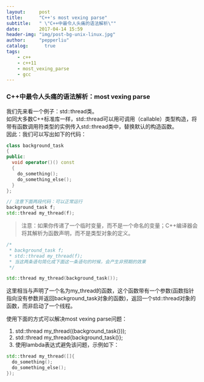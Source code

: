 ```yaml
---
layout:     post
title:      "C++'s most vexing parse"
subtitle:   " \"C++中最令人头痛的语法解析\""
date:       2017-04-14 15:59
header-img: "img/post-bg-unix-linux.jpg"
author:     "pepperliu"
catalog:      true
tags:
    - c++
    - c++11
    - most_vexing_parse
    - gcc
---
```


### C\+\+中最令人头痛的语法解析：most vexing parse

我们先来看一个例子：std::thread类。  
如同大多数C++标准库一样，std::thread可以用可调用（callable）类型构造，将带有函数调用符类型的实例传入std::thread类中，替换默认的构造函数。  
因此：我们可以写出如下的代码：

```cpp
class background_task
{
public:
  void operator()() const
  {
    do_something();
    do_something_else();
  }
};

// 注意下面两段代码：可以正常运行
background_task f;
std::thread my_thread(f);
```

> 注意：如果你传递了一个临时变量，而不是一个命名的变量；C++编译器会将其解析为函数声明，而不是类型对象的定义。

```cpp
/*
 * background_task f;
 * std::thread my_thread(f);
 * 当这两条语句简化成下面这一条语句的时候，会产生非预期的效果
 */

std::thread my_thread(background_task());
```

这里相当与声明了一个名为my\_thread的函数，这个函数带有一个参数(函数指针指向没有参数并返回background\_task对象的函数)，返回一个std::thread对象的函数，而非启动了一个线程。

使用下面的方式可以解决most vexing parse问题：

1. std::thread my\_thread((background\_task()));
2. std::thread my\_thread{background\_task()};
3. 使用lambda表达式避免该问题，示例如下：

```cpp
std::thread my_thread([]{
  do_something();
  do_something_else();
});
```
